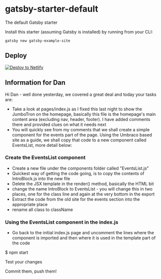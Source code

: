 # gatsby-starter-default
The default Gatsby starter

Install this starter (assuming Gatsby is installed) by running from your CLI:
```
gatsby new gatsby-example-site
```
## Deploy

[![Deploy to Netlify](https://www.netlify.com/img/deploy/button.svg)](https://app.netlify.com/start/deploy?repository=https://github.com/gatsbyjs/gatsby-starter-default)

## Information for Dan

Hi Dan - well done yesterday, we covered a great deal and today your tasks are:

- Take a look at pages/index.js as I fixed this last night to show the JumboTron on the homepage, basically this file is the homepage's main content area (excluding nav, header, footer). I have added comments there and provided clues on what it needs next
- You will quickly see from my comments that we shall create a simple component for the events part of the page. Using the Umbraco based site as a guide, we shall copy that code to a new component called EventsList, more detail below:

### Create the EventsList component

- Create a new file under the components folder called "EventsList.js"
- Quickest way of getting the code going, is to copy the contents of IntroBlock.js into the new file
- Delete the JSX template in the render() method, basically the HTML bit
- change the name IntroBlock to EventsList - you will change this in two places, one for the class line and again at the very bottom in the export
- Extract the code from the old site for the events section into the appropriate place
- rename all class to className

### Using the EventsList component in the index.js

- Go back to the initial index.js page and uncomment the lines where the component is imported and then where it is used in the template part of the code

$ npm start

Test your changes

Commit them, push them!
